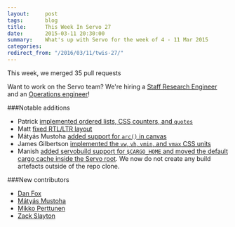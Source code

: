 ```yaml
---
layout:     post
tags:       blog
title:      This Week In Servo 27
date:       2015-03-11 20:30:00
summary:    What's up with Servo for the week of 4 - 11 Mar 2015
categories:
redirect_from: "/2016/03/11/twis-27/"
---
```


This week, we merged 35 pull requests

Want to work on the Servo team? We're hiring a [Staff Research Engineer](https://careers.mozilla.org/en-US/position/ollA0fw0) and an [Operations engineer](https://careers.mozilla.org/en-US/position/oymA0fwe)!

###Notable additions
 - Patrick [implemented ordered lists, CSS counters, and `quotes`](https://github.com/servo/servo/pull/5160)
 - Matt [fixed RTL/LTR layout](https://github.com/servo/servo/pull/5143)
 - Mátyás Mustoha [added support for `arc()` in canvas](https://github.com/servo/servo/pull/5185)
 - James Gilbertson [implemented the `vw`, `vh`, `vmin`, and `vmax` CSS units](https://github.com/servo/servo/pull/5154)
 - Manish [added servobuild support for `$CARGO_HOME` and moved the default cargo cache inside the Servo root](https://github.com/servo/servo/pull/5168). We now do not create any build artefacts outside of the repo clone.

###New contributors

 - [Dan Fox](https://github.com/iamdanfox)
 - [Mátyás Mustoha](https://github.com/mmatyas)
 - [Mikko Perttunen](https://github.com/cyndis)
 - [Zack Slayton](https://github.com/zslayton)
